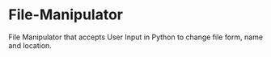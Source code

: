 # File-Manipulator
File Manipulator that accepts User Input in Python to change file form, name and location.
